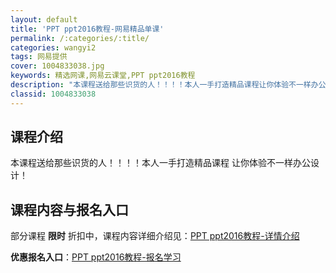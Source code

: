 ```yaml
---
layout: default
title: 'PPT ppt2016教程-网易精品单课'
permalink: /:categories/:title/
categories: wangyi2
tags: 网易提供
cover: 1004833038.jpg
keywords: 精选网课,网易云课堂,PPT ppt2016教程
description: "本课程送给那些识货的人！！！！本人一手打造精品课程让你体验不一样办公设计！PPTppt2016教程"
classid: 1004833038
---
```


## 课程介绍

本课程送给那些识货的人！！！！本人一手打造精品课程 让你体验不一样办公设计！

## 课程内容与报名入口

部分课程 **限时** 折扣中，课程内容详细介绍见：[PPT ppt2016教程-详情介绍](https://study.163.com/course/introduction/1004833038.htm?share=1&shareId=1025206652&utm_campaign=share&utm_medium=iphoneShare&utm_source=&utm_u=1025206652)

**优惠报名入口**：[PPT ppt2016教程-报名学习](https://study.163.com/course/introduction/1004833038.htm?share=1&shareId=1025206652&utm_campaign=share&utm_medium=iphoneShare&utm_source=&utm_u=1025206652)

